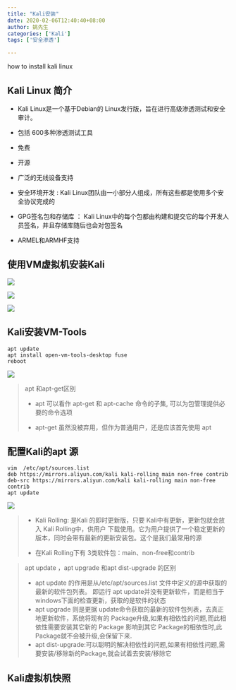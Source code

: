 ```yaml
---
title: "Kali安装"
date: 2020-02-06T12:40:40+08:00
author: 姚先生
categories: ['Kali']
tags: ['安全渗透']

---
```


how to install kali linux

<!--more-->

##  Kali Linux 简介

* Kali Linux是一个基于Debian的 Linux发行版，旨在进行高级渗透测试和安全审计。

* 包括 600多种渗透测试工具

* 免费

* 开源

* 广泛的无线设备支持

* 安全环境开发 :  Kali Linux团队由一小部分人组成，所有这些都是使用多个安全协议完成的

* GPG签名包和存储库 ： Kali Linux中的每个包都由构建和提交它的每个开发人员签名，并且存储库随后也会对包签名 

* ARMEL和ARMHF支持

  

##   使用VM虚拟机安装Kali 

![](http://junmoxiao.org.cn/20200206141014.png)

![](http://junmoxiao.org.cn/20200206144028.png)

![](http://junmoxiao.org.cn/20200206144820.png)

## Kali安装VM-Tools

~~~
apt update
apt install open-vm-tools-desktop fuse
reboot 
~~~

![](http://junmoxiao.org.cn/20200206145206.png)

> apt 和apt-get区别
>
> *  apt 可以看作 apt-get 和 apt-cache 命令的子集, 可以为包管理提供必要的命令选项 
>
> * apt-get 虽然没被弃用，但作为普通用户，还是应该首先使用 apt

## 配置Kali的apt 源

~~~
vim  /etc/apt/sources.list 
deb https://mirrors.aliyun.com/kali kali-rolling main non-free contrib
deb-src https://mirrors.aliyun.com/kali kali-rolling main non-free contrib 
apt update 
~~~

![](http://junmoxiao.org.cn/20200206145859.png)

>
>
>* Kali Rolling: 是Kali 的即时更新版，只要 Kali中有更新，更新包就会放入 Kali Rolling中，供用户 下载使用。它为用户提供了一个稳定更新的版本，同时会带有最新的更新安装包。这个是我们最常用的源
>
>* 在Kali Rolling下有 3类软件包：main、non-free和contrib

>apt update ，apt upgrade 和apt dist-upgrade 的区别 
>
>* apt update 的作用是从/etc/apt/sources.list 文件中定义的源中获取的最新的软件包列表。 即运行 apt update并没有更新软件，而是相当于windows下面的检查更新，获取的是软件的状态
>* apt upgrade 则是更据 update命令获取的最新的软件包列表，去真正地更新软件，系统将现有的 Package升级,如果有相依性的问题,而此相依性需要安装其它新的 Package 影响到其它 Package的相依性时,此 Package就不会被升级,会保留下来.
>* apt dist-upgrade:可以聪明的解决相依性的问题,如果有相依性问题,需要安装/移除新的Package,就会试着去安装/移除它

## Kali虚拟机快照

